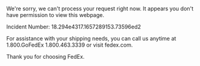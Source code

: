  	


 	

We're sorry, we can't process your request right now. It appears you don't have permission to view this webpage.


Incident Number: 18.294e4317.1657289153.73596ed2





For assistance with your shipping needs, you can call us anytime at 1.800.GoFedEx 1.800.463.3339 or visit fedex.com.




Thank you for choosing FedEx.